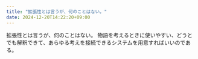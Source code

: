 ```yaml
---
title: "拡張性とは言うが、何のことはない。"
date: 2024-12-20T14:22:20+09:00
---
```

拡張性とは言うが、何のことはない。
物語を考えるときに使いやすい、どうとでも解釈できて、あらゆる考えを接続できるシステムを用意すればいいのである。
